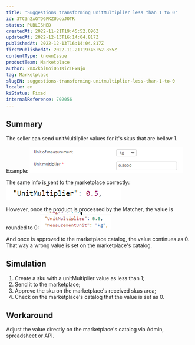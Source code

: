 ```yaml
---
title: 'Suggestions transforming UnitMultiplier less than 1 to 0'
id: 3TC3n2xGTDGFKZUoooJOTR
status: PUBLISHED
createdAt: 2022-11-21T19:45:52.096Z
updatedAt: 2022-12-13T16:14:04.817Z
publishedAt: 2022-12-13T16:14:04.817Z
firstPublishedAt: 2022-11-21T19:45:52.855Z
contentType: knownIssue
productTeam: Marketplace
author: 2mXZkbi0oi061KicTExNjo
tag: Marketplace
slugEN: suggestions-transforming-unitmultiplier-less-than-1-to-0
locale: en
kiStatus: Fixed
internalReference: 702056
---
```


## Summary



The seller can send unitMultilplier values for it's skus that are bellow 1.

Example:
 ![](https://raw.githubusercontent.com/vtexdocs/known-issues/refs/heads/main/docs/en/known-issues/Marketplace/suggestions-transforming-unitmultiplier-less-than-1-to-0_1.png)

The same info is sent to the marketplace correctly:
 ![](https://raw.githubusercontent.com/vtexdocs/known-issues/refs/heads/main/docs/en/known-issues/Marketplace/suggestions-transforming-unitmultiplier-less-than-1-to-0_2.png)

However, once the product is processed by the Matcher, the value is rounded to 0:
 ![](https://raw.githubusercontent.com/vtexdocs/known-issues/refs/heads/main/docs/en/known-issues/Marketplace/suggestions-transforming-unitmultiplier-less-than-1-to-0_3.png)

And once is approved to the marketplace catalog, the value continues as 0. That way a wrong value is set on the marketplace's catalog.


##

## Simulation



1. Create a sku with a unitMultiplier value as less than 1;
2. Send it to the marketplace;
3. Approve the sku on the marketplace's received skus area;
4. Check on the marketplace's catalog that the value is set as 0.


##

## Workaround


Adjust the value directly on the marketplace's catalog via Admin, spreadsheet or API.

